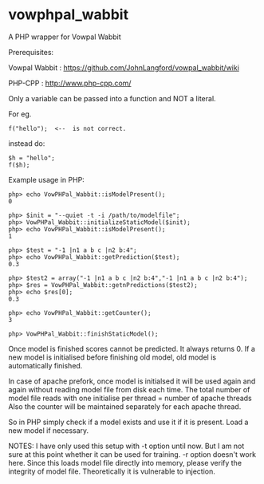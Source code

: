 # vowphpal_wabbit
A PHP wrapper for Vowpal Wabbit

Prerequisites:

Vowpal Wabbit : https://github.com/JohnLangford/vowpal_wabbit/wiki

PHP-CPP : http://www.php-cpp.com/


Only a variable can be passed into a function and NOT a literal.

For eg. 
```
f("hello");  <--  is not correct.
```
instead do: 
```
$h = "hello";
f($h);
```

Example usage in PHP:
```
php> echo VowPHPal_Wabbit::isModelPresent();
0

php> $init = "--quiet -t -i /path/to/modelfile";
php> VowPHPal_Wabbit::initializeStaticModel($init);
php> echo VowPHPal_Wabbit::isModelPresent();
1

php> $test = "-1 |n1 a b c |n2 b:4";
php> echo VowPHPal_Wabbit::getPrediction($test);
0.3

php> $test2 = array("-1 |n1 a b c |n2 b:4","-1 |n1 a b c |n2 b:4");
php> $res = VowPHPal_Wabbit::getnPredictions($test2);
php> echo $res[0];
0.3

php> echo VowPHPal_Wabbit::getCounter();
3

php> VowPHPal_Wabbit::finishStaticModel();
```
Once model is finished scores cannot be predicted. It always returns 0.
If a new model is initialised before finishing old model, old model is automatically finished.

In case of apache prefork, once model is initialsed it will be used again and again without reading model file from disk each time.
The total number of model file reads with one initialise per thread = number of apache threads
Also the counter will be maintained separately for each apache thread.

So in PHP simply check if a model exists and use it if it is present. Load a new model if necessary. 

NOTES:
I have only used this setup with -t option until now. But I am not sure at this point whether it can be used for training.
-r option doesn't work here.
Since this loads model file directly into memory, please verify the integrity of model file. Theoretically it is vulnerable to injection.

